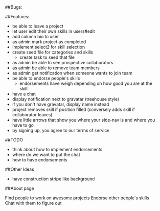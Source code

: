 ##Bugs:

##Features:

- be able to leave a project 
- let user edit their own skills in users#edit
- add column bio to user
- as admin mark project as completed
- implement select2 for skill selection
- create seed file for categories and skills
  - create task to seed that file 
- as admin be able to see prospective collaborators
- as admin be able to remove team members
- as admin get notification when someone wants to join team
- be able to endorse people's skills
  - endorsements have weigh depending on how good you are at the skill
- have a chat
- display notification next to gravatar (treehouse style)
- if you don't have gravatar, display name instead
- project removes skill if position filled (conversely adds skill if collaborator leaves)
- have little arrows that show you where your side-nav is and where you have to go
- by signing up, you agree to our terms of service

##TODO

- think about how to implement endorsements 
- where do we want to put the chat
- how to have endorsements

##Other Ideas

- have construction stripe like background 

##About page

Find people to work on awesome projects
Endorse other people's skills 
Chat with them to figure out 

